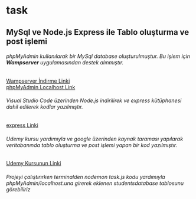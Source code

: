 # task
## MySql ve Node.js Express ile Tablo oluşturma ve post işlemi 
###### phpMyAdmin kullanılarak bir MySql database oluşturulmuştur. Bu işlem için **Wampserver** uygulamasından destek alınmıştır. <br/> 
[Wampserver İndirme Linki](https://www.wampserver.com/en/) <br/>
[phpMyAdmin Localhost Link](http://localhost/phpmyadmin/index.php?route=/&route=%2F&db=studentsdatabase)

###### Visual Studio Code üzerinden Node.js indirilirek ve express kütüphanesi dahil edilerek kodlar yazılmıştır. <br/>
[express Linki](https://www.npmjs.com/package/express)

###### Udemy kursu yardımıyla ve google üzerinden kaynak taraması yapılarak veritabanında tablo oluşturma ve post işlemi yapan bir kod yazılmıştır. <br/>
[Udemy Kursunun Linki](https://www.udemy.com/course/komple-web-developer-kursu)


###### Projeyi çalıştırırken terminalden nodemon task.js kodu yardımıyla phpMyAdmin/localhost.una girerek eklenen studentsdatabase tablosunu görebiliriz

